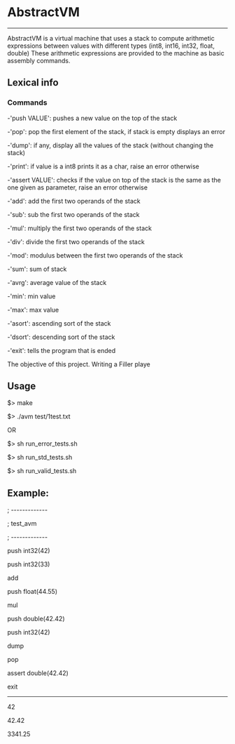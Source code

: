# AbstractVM
----------

AbstractVM is a virtual machine that uses a stack to compute arithmetic expressions between values with different types (int8, int16, int32, float, double)
These arithmetic expressions are provided to the machine as basic assembly commands.

## Lexical info
### Commands

-'push VALUE': pushes a new value on the top of the stack

-'pop': pop the first element of the stack, if stack is empty displays an error

-'dump': if any, display all the values of the stack (without changing the stack)

-'print': if value is a int8 prints it as a char, raise an error otherwise

-'assert VALUE': checks if the value on top of the stack is the same as the one given as parameter, raise an error otherwise

-'add': add the first two operands of the stack

-'sub': sub the first two operands of the stack

-'mul': multiply the first two operands of the stack

-'div': divide the first two operands of the stack

-'mod': modulus between the first two operands of the stack

-'sum': sum of stack

-'avrg': average value of the stack

-'min': min value

-'max': max value

-'asort': ascending sort of the stack

-'dsort': descending sort of the stack

-'exit': tells the program that is ended


The objective of this project. Writing a Filler playe


## Usage

$> make

$> ./avm test/1test.txt

OR

$> sh run_error_tests.sh

$> sh run_std_tests.sh

$> sh run_valid_tests.sh


## Example:

; -------------

; test_avm

; -------------

push int32(42)

push int32(33)

add

push float(44.55)

mul

push double(42.42)

push int32(42)

dump

pop

assert double(42.42)

exit

___________________

42

42.42

3341.25

